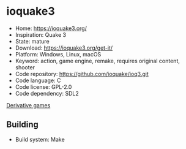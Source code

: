 # ioquake3

- Home: https://ioquake3.org/
- Inspiration: Quake 3
- State: mature
- Download: https://ioquake3.org/get-it/
- Platform: Windows, Linux, macOS
- Keyword: action, game engine, remake, requires original content, shooter
- Code repository: https://github.com/ioquake/ioq3.git
- Code language: C
- Code license: GPL-2.0
- Code dependency: SDL2

[Derivative games](https://ioquake3.org/extras/derivative-games/)

## Building

- Build system: Make
